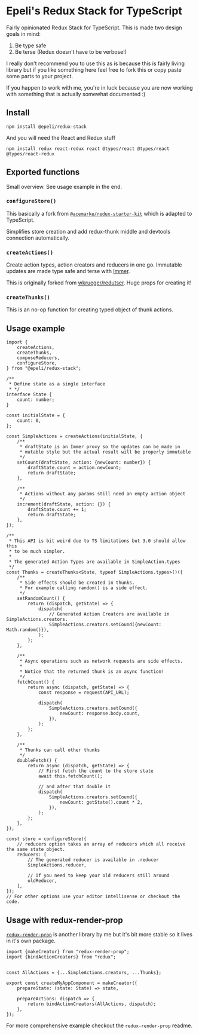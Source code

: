 # Epeli's Redux Stack for TypeScript

Fairly opinionated Redux Stack for TypeScript. This is made two design goals in mind:

1.  Be type safe
2.  Be terse (Redux doesn't have to be verbose!)

I really don't recommend you to use this as is because this is fairly living library but if you like something here feel free to fork this or copy paste some parts to your project.

If you happen to work with me, you're in luck because you are now working with something that is actually somewhat documented :)

## Install

    npm install @epeli/redux-stack

And you will need the React and Redux stuff

    npm install redux react-redux react @types/react @types/react @types/react-redux

## Exported functions

Small overview. See usage example in the end.

### `configureStore()`

This basically a fork from [`@acemarke/redux-starter-kit`][starter] which is adapted to TypeScript.

Simplifies store creation and add redux-thunk middle and devtools connection automatically.

[starter]: https://github.com/markerikson/redux-starter-kit

### `createActions()`

Create action types, action creators and reducers in one go. Immutable updates are made type safe and terse with [Immer][].

[immer]: https://github.com/mweststrate/immer

This is originally forked from [wkrueger/redutser][redutser]. Huge props for creating it!

[redutser]: https://github.com/wkrueger/redutser

### `createThunks()`

This is an no-op function for creating typed object of thunk actions.

## Usage example

```tsx
import {
    createActions,
    createThunks,
    composeReducers,
    configureStore,
} from "@epeli/redux-stack";

/**
 * Define state as a single interface
 * */
interface State {
    count: number;
}

const initialState = {
    count: 0,
};

const SimpleActions = createActions(initialState, {
    /**
     * draftState is an Immer proxy so the updates can be made in
     * mutable style but the actual result will be properly immutable
     */
    setCount(draftState, action: {newCount: number}) {
        draftState.count = action.newCount;
        return draftState;
    },

    /**
     * Actions without any params still need an empty action object
     */
    increment(draftState, action: {}) {
        draftState.count += 1;
        return draftState;
    },
});

/**
 * This API is bit weird due to TS limitations but 3.0 should allow this
 * to be much simpler.
 *
 * The generated Action Types are available in SimpleAction.types
 */
const Thunks = createThunks<State, typeof SimpleActions.types>()({
    /**
     * Side effects should be created in thunks.
     * For example calling random() is a side effect.
     */
    setRandomCount() {
        return (dispatch, getState) => {
            dispatch(
                // Generated Action Creators are available in SimpleActions.creators.
                SimpleActions.creators.setCound({newCount: Math.random()}),
            );
        };
    },

    /**
     * Async operations such as network requests are side effects.
     *
     * Notice that the returned thunk is an async function!
     */
    fetchCount() {
        return async (dispatch, getState) => {
            const response = request(API_URL);

            dispatch(
                SimpleActions.creators.setCound({
                    newCount: response.body.count,
                }),
            );
        };
    },

    /**
     * Thunks can call other thunks
     */
    doubleFetch() {
        return async (dispatch, getState) => {
            // First fetch the count to the store state
            await this.fetchCount();

            // and after that double it
            dispatch(
                SimpleActions.creators.setCound({
                    newCount: getState().count * 2,
                }),
            );
        };
    },
});

const store = configureStore({
    // reducers option takes an array of reducers which all receive the same state object.
    reducers: [
        // The generated reducer is available in .reducer
        SimpleActions.reducer,

        // If you need to keep your old reducers still around
        oldReducer,
    ],
});
// For other options use your editor intellisense or checkout the code.
```

## Usage with redux-render-prop

[`redux-render-prop`][rrp] is another library by me but it's bit more stable so it lives in it's own package.

```tsx
import {makeCreator} from "redux-render-prop";
import {bindActionCreators} from "redux";


const AllActions = {...SimpleActions.creators, ...Thunks};

export const createMyAppComponent = makeCreator({
    prepareState: (state: State) => state,

    prepareActions: dispatch => {
        return bindActionCreators(AllActions, dispatch);
    },
});
```

For more comprehensive example checkout the `redux-render-prop` readme.

[rrp]: https://github.com/epeli/redux-render-prop
